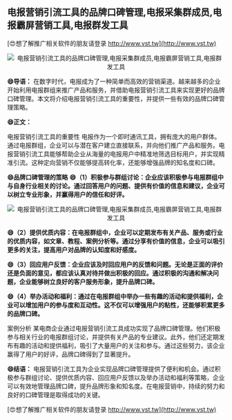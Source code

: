 ## **电报营销引流工具的品牌口碑管理,电报采集群成员,电报霸屏营销工具,电报群发工具**

[😍想了解推广相关软件的朋友请登录 http://www.vst.tw](http://www.vst.tw)

 <center><img src="https://vst.tw/MP4/tuiguang/png/0.png" alt="电报营销引流工具的品牌口碑管理,电报采集群成员,电报霸屏营销工具,电报群发工具"></center>

**😄导语：**
在数字时代，电报成为了一种简单而高效的营销渠道。越来越多的企业开始利用电报群组来推广产品和服务，并借助电报营销引流工具来实现更好的品牌口碑管理。本文将介绍电报营销引流工具的重要性，并提供一些有效的品牌口碑管理策略。

**😄正文：**

电报营销引流工具的重要性
电报作为一个即时通讯工具，拥有庞大的用户群体。通过电报群组，企业可以与潜在客户建立直接联系，并向他们推广产品和服务。电报营销引流工具能够帮助企业从海量的电报用户中精准地筛选目标用户，并实现精准引流。这种定向营销不仅能够提高转化率，还能够增强品牌的知名度和口碑。

**😄品牌口碑管理的策略**
**😄（1）积极参与群组讨论：企业应该积极参与电报群组中与自身行业相关的讨论。通过回答用户的问题、提供有价值的信息和建议，企业可以树立专业形象，并赢得用户的信任和好评。**

 <center><img src="https://vst.tw/MP4/tuiguang/png/3.png" alt="电报营销引流工具的品牌口碑管理,电报采集群成员,电报霸屏营销工具,电报群发工具"></center>

**😄（2）提供优质内容：在电报群组中，企业可以定期发布有关产品、服务或行业的优质内容，如文章、教程、案例分析等。通过分享有价值的信息，企业可以吸引更多的关注，提高用户对品牌的认知度和好感度。**

**😄（3）回应用户反馈：企业应该及时回应用户的反馈和问题。无论是正面的评价还是负面的意见，都应该认真对待并做出积极的回应。通过积极的沟通和解决问题，企业能够树立良好的客户服务形象，提升品牌口碑。**

**😄（4）举办活动和福利：通过在电报群组中举办一些有趣的活动和提供福利，企业可以增加用户的参与度和互动性。这不仅可以增强用户的粘性，还能够积累更多的品牌口碑。**

案例分析 某电商企业通过电报营销引流工具成功实现了品牌口碑管理。他们积极参与相关行业的电报群组讨论，并提供有关产品的专业建议。此外，他们还定期发布有趣的活动和提供福利，吸引了大量用户的关注和参与。通过这些努力，该企业赢得了用户的好评，品牌口碑得到了显著提升。

**😄结语：**
电报营销引流工具为企业实现品牌口碑管理提供了便利和机会。通过积极参与群组讨论、提供优质内容、回应用户反馈以及举办活动和福利等策略，企业可以有效地管理品牌口碑，提升品牌形象和知名度。在电报营销中，持续的努力和良好的口碑管理是取得成功的关键。

[😍想了解推广相关软件的朋友请登录 http://www.vst.tw](http://www.vst.tw)




